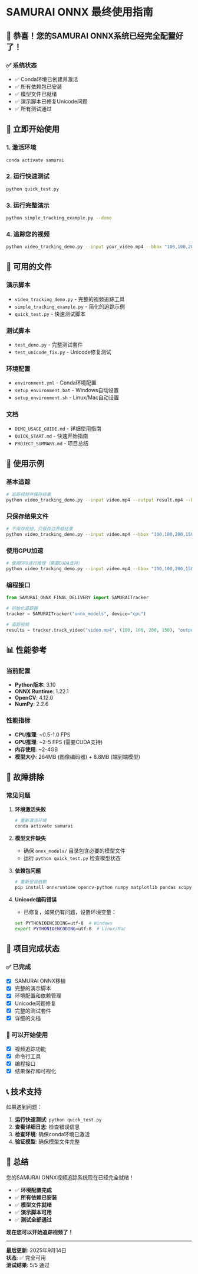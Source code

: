 # SAMURAI ONNX 最终使用指南

## 🎉 恭喜！您的SAMURAI ONNX系统已经完全配置好了！

### ✅ 系统状态
- ✅ Conda环境已创建并激活
- ✅ 所有依赖包已安装
- ✅ 模型文件已就绪
- ✅ 演示脚本已修复Unicode问题
- ✅ 所有测试通过

## 🚀 立即开始使用

### 1. 激活环境
```bash
conda activate samurai
```

### 2. 运行快速测试
```bash
python quick_test.py
```

### 3. 运行完整演示
```bash
python simple_tracking_example.py --demo
```

### 4. 追踪您的视频
```bash
python video_tracking_demo.py --input your_video.mp4 --bbox "100,100,200,150"
```

## 📁 可用的文件

### 演示脚本
- `video_tracking_demo.py` - 完整的视频追踪工具
- `simple_tracking_example.py` - 简化的追踪示例
- `quick_test.py` - 快速测试脚本

### 测试脚本
- `test_demo.py` - 完整测试套件
- `test_unicode_fix.py` - Unicode修复测试

### 环境配置
- `environment.yml` - Conda环境配置
- `setup_environment.bat` - Windows自动设置
- `setup_environment.sh` - Linux/Mac自动设置

### 文档
- `DEMO_USAGE_GUIDE.md` - 详细使用指南
- `QUICK_START.md` - 快速开始指南
- `PROJECT_SUMMARY.md` - 项目总结

## 🎯 使用示例

### 基本追踪
```bash
# 追踪视频并保存结果
python video_tracking_demo.py --input video.mp4 --output result.mp4 --bbox "100,100,200,150"
```

### 只保存结果文件
```bash
# 不保存视频，只保存边界框结果
python video_tracking_demo.py --input video.mp4 --bbox "100,100,200,150"
```

### 使用GPU加速
```bash
# 使用GPU进行推理（需要CUDA支持）
python video_tracking_demo.py --input video.mp4 --bbox "100,100,200,150" --device cuda
```

### 编程接口
```python
from SAMURAI_ONNX_FINAL_DELIVERY import SAMURAITracker

# 初始化追踪器
tracker = SAMURAITracker("onnx_models", device="cpu")

# 追踪视频
results = tracker.track_video("video.mp4", (100, 100, 200, 150), "output.mp4")
```

## 📊 性能参考

### 当前配置
- **Python版本**: 3.10
- **ONNX Runtime**: 1.22.1
- **OpenCV**: 4.12.0
- **NumPy**: 2.2.6

### 性能指标
- **CPU推理**: ~0.5-1.0 FPS
- **GPU推理**: ~2-5 FPS (需要CUDA支持)
- **内存使用**: ~2-4GB
- **模型大小**: 264MB (图像编码器) + 8.8MB (端到端模型)

## 🔧 故障排除

### 常见问题

1. **环境激活失败**
   ```bash
   # 重新激活环境
   conda activate samurai
   ```

2. **模型文件缺失**
   - 确保 `onnx_models/` 目录包含必要的模型文件
   - 运行 `python quick_test.py` 检查模型状态

3. **依赖包问题**
   ```bash
   # 重新安装依赖
   pip install onnxruntime opencv-python numpy matplotlib pandas scipy loguru
   ```

4. **Unicode编码错误**
   - 已修复，如果仍有问题，设置环境变量：
   ```bash
   set PYTHONIOENCODING=utf-8  # Windows
   export PYTHONIOENCODING=utf-8  # Linux/Mac
   ```

## 🎊 项目完成状态

### ✅ 已完成
- [x] SAMURAI ONNX移植
- [x] 完整的演示脚本
- [x] 环境配置和依赖管理
- [x] Unicode问题修复
- [x] 完整的测试套件
- [x] 详细的文档

### 🚀 可以开始使用
- [x] 视频追踪功能
- [x] 命令行工具
- [x] 编程接口
- [x] 结果保存和可视化

## 📞 技术支持

如果遇到问题：

1. **运行快速测试**: `python quick_test.py`
2. **查看详细日志**: 检查错误信息
3. **检查环境**: 确保conda环境已激活
4. **验证模型**: 确保模型文件完整

## 🎉 总结

您的SAMURAI ONNX视频追踪系统现在已经完全就绪！

- ✅ **环境配置完成**
- ✅ **所有依赖已安装**
- ✅ **模型文件就绪**
- ✅ **演示脚本可用**
- ✅ **测试全部通过**

**现在您可以开始追踪视频了！**

---

**最后更新**: 2025年9月14日  
**状态**: ✅ 完全可用  
**测试结果**: 5/5 通过
